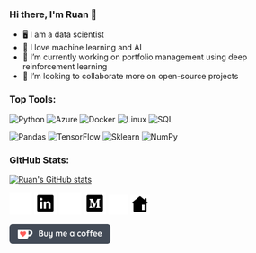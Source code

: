 ### Hi there, I'm Ruan 👋

- 🖥 I am a data scientist
- 🧠 I love machine learning and AI
- 🔭 I’m currently working on portfolio management using deep reinforcement learning
- 👯 I’m looking to collaborate more on open-source projects

### Top Tools:
![Python](https://img.shields.io/badge/-Python-000?&logo=Python&style=for-the-badge)
![Azure](https://img.shields.io/badge/-Azure-000?&logo=microsoftazure&style=for-the-badge)
![Docker](https://img.shields.io/badge/-Docker-000?&logo=Docker&style=for-the-badge)
![Linux](https://img.shields.io/badge/-Linux-000?&logo=Linux&style=for-the-badge)
![SQL](https://img.shields.io/badge/-SQL-000?&logo=mysql&style=for-the-badge)

![Pandas](https://img.shields.io/badge/-Pandas-000?&logo=pandas&style=for-the-badge)
![TensorFlow](https://img.shields.io/badge/-TensorFlow-000?&logo=TensorFlow&style=for-the-badge)
![Sklearn](https://img.shields.io/badge/-Sklearn-000?&logo=scikitlearn&style=for-the-badge)
![NumPy](https://img.shields.io/badge/-NumPy-000?&logo=numpy&style=for-the-badge)

### GitHub Stats:
[![Ruan's GitHub stats](https://github-readme-stats.vercel.app/api?username=ruankie&show_icons=true&theme=slateorange&count_private=true&include_all_commits=true)](https://github.com/anuraghazra/github-readme-stats)

[<img src='icons/linkedin-light.svg' alt='linkedin' height='40'>](https://www.linkedin.com/in/ruan-pretorius/#gh-dark-mode-only)
[<img src='icons/linkedin-dark.svg' alt='linkedin' height='40'>](https://www.linkedin.com/in/ruan-pretorius/#gh-light-mode-only)
[<img src='icons/medium-light.svg' alt='linkedin' height='40'>](https://medium.com/@ruankie#gh-dark-mode-only)
[<img src='icons/medium-dark.svg' alt='linkedin' height='40'>](https://medium.com/@ruankie#gh-light-mode-only)
[<img src='icons/home-light.svg' alt='linkedin' height='35'>](https://ruankie.github.io/#gh-dark-mode-only)
[<img src='icons/home-dark.svg' alt='linkedin' height='35'>](https://ruankie.github.io/#gh-light-mode-only)

[<img src="icons/BuyMeACoffee_dark@2x.png" alt="ko-fi" width="180"/>](https://ko-fi.com/N4N6D8Q0K)

<!--
**ruankie/ruankie** is a ✨ _special_ ✨ repository because its `README.md` (this file) appears on your GitHub profile.

Here are some ideas to get you started:

- 🔭 I’m currently working on ...
- 🌱 I’m currently learning ...
- 👯 I’m looking to collaborate on ...
- 🤔 I’m looking for help with ...
- 💬 Ask me about ...
- 📫 How to reach me: ...
- 😄 Pronouns: ...
- ⚡ Fun fact: ...

Use these icons:
https://icons8.com/icon/set/social-media/ios-glyphs
save .svg with size 50x50
-->
